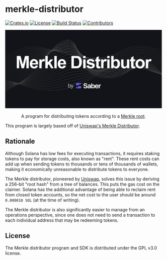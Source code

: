 # merkle-distributor

[![Crates.io](https://img.shields.io/crates/v/merkle-distributor)](https://crates.io/crates/merkle-distributor)
[![License](https://img.shields.io/crates/l/merkle-distributor)](https://github.com/saber-hq/merkle-distributor/blob/master/LICENSE.txt)
[![Build Status](https://img.shields.io/github/workflow/status/saber-hq/merkle-distributor/Rust/master)](https://github.com/saber-hq/merkle-distributor/actions/workflows/rust.yml?query=branch%3Amaster)
[![Contributors](https://img.shields.io/github/contributors/saber-hq/merkle-distributor)](https://github.com/saber-hq/merkle-distributor/graphs/contributors)

<p align="center">
    <img src="/images/merkle-distributor.png" />
</p>

<p align="center">
A program for distributing tokens according to a <a href="https://en.wikipedia.org/wiki/Merkle_tree">Merkle root</a>.
</p>

This program is largely based off of [Uniswap's Merkle Distributor](https://github.com/Uniswap/merkle-distributor).

## Rationale

Although Solana has low fees for executing transactions, it requires staking tokens to pay for storage costs, also known as "rent". These rent costs can add up when sending tokens to thousands or tens of thousands of wallets, making it economically unreasonable to distribute tokens to everyone.

The Merkle distributor, pioneered by [Uniswap](https://github.com/Uniswap/merkle-distributor), solves this issue by deriving a 256-bit "root hash" from a tree of balances. This puts the gas cost on the claimer. Solana has the additional advantage of being able to reclaim rent from closed token accounts, so the net cost to the user should be around `0.000010 SOL` (at the time of writing).

The Merkle distributor is also significantly easier to manage from an operations perspective, since one does not need to send a transaction to each individual address that may be redeeming tokens.

## License

The Merkle distributor program and SDK is distributed under the GPL v3.0 license.
